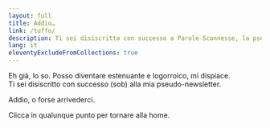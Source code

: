 ```yaml
---
layout: full
title: Addio…
link: /tuffo/
description: Ti sei disiscrittə con successo a Parole Sconnesse, la pseudo-newsletter di Tommi
lang: it
eleventyExcludeFromCollections: true
---
```

Eh già, lo so. Posso diventare estenuante e logorroico, mi dispiace.  
Ti sei disiscritto con successo (sob) alla mia pseudo-newsletter.

Addio, o forse arrivederci.

Clicca in qualunque punto per tornare alla home.
